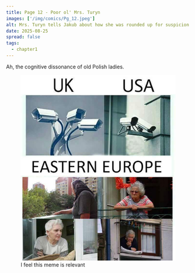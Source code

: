 ```yaml
---
title: Page 12 - Poor ol' Mrs. Turyn
images: ['/img/comics/Pg_12.jpeg']
alt: Mrs. Turyn tells Jakub about how she was rounded up for suspicion of witchcraft for growing thyme.
date: 2025-08-25
spread: false
tags:
  - chapter1
---
```

Ah, the cognitive dissonance of old Polish ladies.

<figure>
  <img src="/img/blog/security.jpg" alt="A meme in which uk and usa show security cameras for spying, while eastern europe has a set of images of babushkas"/>
  <figcaption>I feel this meme is relevant</figcaption>
</figure> 